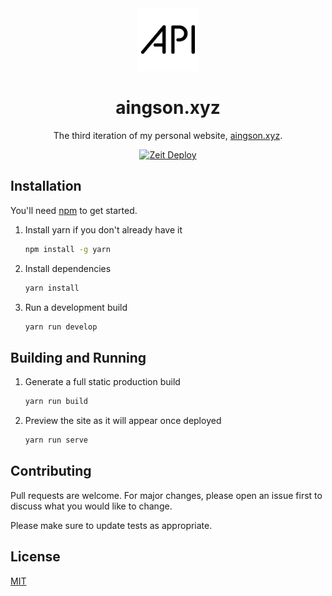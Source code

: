 <div align="center">
  <img alt="Logo" src="https://github.com/ADMARIl/aingson.xyz/raw/develop/src/images/logo.png" width="100" />
   
   
</div>

<h1 align="center">
   aingson.xyz
</h1>

<p align="center">
   The third iteration of my personal website, <a href="https://aingson.xyz" target="_blank">aingson.xyz</a>.
   </p>
<div = align="center">
   <a href="https://zeit.co/import/project?template=https://github.com/ADMARIl/aingson.xyz/tree/master" target="_blank">
    <img src="https://zeit.co/button" alt="Zeit Deploy" />
  </a>
  </div>

## Installation

You'll need [npm](https://nodejs.org/en/) to get started.

1. Install yarn if you don't already have it

   ```bash
   npm install -g yarn
   ```

2. Install dependencies

   ```bash
   yarn install
   ```

3. Run a development build

   ```bash
   yarn run develop
   ```

## Building and Running

1. Generate a full static production build

   ```bash
   yarn run build
   ```

2. Preview the site as it will appear once deployed

   ```bash
   yarn run serve
   ```

## Contributing

Pull requests are welcome. For major changes, please open an issue first to discuss what you would like to change.

Please make sure to update tests as appropriate.

## License

[MIT](https://choosealicense.com/licenses/mit/)
